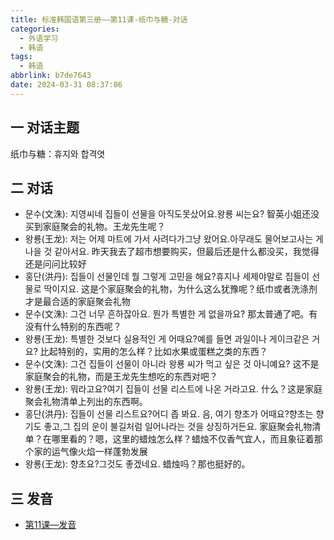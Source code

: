 ```yaml
---
title: 标准韩国语第三册——第11课-纸巾与糖-对话
categories:
  - 外语学习
  - 韩语
tags:
  - 韩语
abbrlink: b7de7643
date: 2024-03-31 08:37:06
---
```

## 一 对话主题

纸巾与糖：휴지와 합격엿

<!--more-->

## 二  对话

* 문수(文洙): 지영씨네 집들이 선물을 아직도못샀어요.왕룡 씨는요? 智英小姐还没买到家庭聚会的礼物。王龙先生呢？
* 왕룡(王龙): 저는 어제 마트에 가서 사려다가그냥 왔어요.아무래도 물어보고사는 게 나을 것 같아서요. 昨天我去了超市想要购买，但最后还是什么都没买，我觉得还是问问比较好
* 홍단(洪丹): 집들이 선물인데 뭘 그렇게 고민을 해요?휴지나 세제야말로 집들이 선물로 딱이지요. 这是个家庭聚会的礼物，为什么这么犹豫呢？纸巾或者洗涤剂才是最合适的家庭聚会礼物
* 문수(文洙): 그건 너무 흔하잖아요. 뭔가 특별한 게 없을까요? 那太普通了吧。有没有什么特别的东西呢？
* 왕룡(王龙): 특별한 것보다 실용적인 게 어때요?예를 들면 과일이나 게이크같은 거요? 比起特别的，实用的怎么样？比如水果或蛋糕之类的东西？
* 문수(文洙):  그건 집들이 선물이 아니라 왕룡 씨가 먹고 싶은 것 아니예요? 这不是家庭聚会的礼物，而是王龙先生想吃的东西对吧？
* 왕룡(王龙): 뭐라고요?여기 집들이 선물 리스트에 나온 거라고요. 什么？这是家庭聚会礼物清单上列出的东西啊。
* 홍단(洪丹): 집들이 선물 리스트요?어디 좁 봐요. 음, 여기 향초가 어때요?향초는 향기도 좋고,그 집의 운이 불길처럼 일어나라는 것을 상징하거든요. 家庭聚会礼物清单？在哪里看的？嗯，这里的蜡烛怎么样？蜡烛不仅香气宜人，而且象征着那个家的运气像火焰一样蓬勃发展
* 왕룡(王龙): 향초요?그것도 좋겠네요. 蜡烛吗？那也挺好的。

## 三 发音

* [第11课—发音][1]



[1]:https://biz.cli.im/Pcview?name=https%3A%2F%2Fbiz.cli.im%2Ftest%2FRY388525%3Fcoding%3DIrIVXZ%26qrurl%3Dhttp%253A%252F%252Fqr31.cn%252FIrIVXZ%26gtype%3D2&time=1